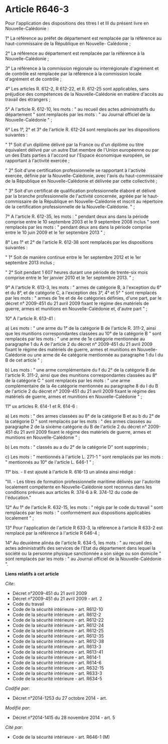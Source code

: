 # Article R646-3

Pour l'application des dispositions des titres I et III du présent livre en Nouvelle-Calédonie : 

1° La référence au préfet de département est remplacée par la référence au haut-commissaire de la République en Nouvelle-
Calédonie ; 

2° La référence au département est remplacée par la référence à la Nouvelle-Calédonie ; 

3° La référence à la commission régionale ou interrégionale d'agrément et de contrôle est remplacée par la référence à la
commission locale d'agrément et de contrôle ; 

4° Les articles R. 612-2, R 612-22, et R. 612-25 sont applicables, sans préjudice des compétences de la Nouvelle-Calédonie en
matière d'accès au travail des étrangers ; 

5° A l'article R. 612-10, les mots : " au recueil des actes administratifs du département " sont remplacés par les mots : "
au Journal officiel de la Nouvelle-Calédonie " ; 

6° Les 1°, 2° et 3° de l'article R. 612-24 sont remplacés par les dispositions suivantes : 

" 1° Soit d'un diplôme délivré par la France ou d'un diplôme ou titre équivalent délivré par un autre Etat membre de l'Union
européenne ou par un des Etats parties à l'accord sur l'Espace économique européen, se rapportant à l'activité exercée ; 

" 2° Soit d'une certification professionnelle se rapportant à l'activité exercée, définie par la Nouvelle-Calédonie, avec
l'avis du haut-commissaire de la République en Nouvelle-Calédonie et délivrée par cette collectivité ; 

" 3° Soit d'un certificat de qualification professionnelle élaboré et délivré par la branche professionnelle de l'activité
concernée, agréée par le haut-commissaire de la République en Nouvelle-Calédonie et inscrit au répertoire de la certification
professionnelle de la Nouvelle-Calédonie. " ; 

7° A l'article R. 612-35, les mots : " pendant deux ans dans la période comprise entre le 10 septembre 2003 et le 9 septembre
2008 inclus " sont remplacés par les mots : " pendant deux ans dans la période comprise entre le 10 juin 2009 et le 1er
septembre 2013 " ; 

8° Les 1° et 2° de l'article R. 612-38 sont remplacés par les dispositions suivantes : 

" 1° Soit de manière continue entre le 1er septembre 2012 et le 1er septembre 2013 inclus ; 

" 2° Soit pendant 1 607 heures durant une période de trente-six mois comprise entre le 1er janvier 2010 et le 1er septembre
2013. "   ; 

9°  A l'article R. 613-3, les mots : " armes de catégorie B, à l'exception du 6° et du 8°, et de catégorie C, à l'exception
des 3°, 4° et 5°  "  sont remplacés par  les mots : "  armes de 1re et de 4e catégories définies, d'une part, par le décret
n° 2009-451 du 21 avril 2009 fixant le régime des matériels de guerre, armes et munitions en Nouvelle-Calédonie et, d'autre
part " ; 

10°   A l'article R. 613-41 : 

a) Les mots : "  une arme du 1° de la catégorie B de l'article R. 311-2, ainsi que les munitions correspondantes classées au
10° de la catégorie B "  sont remplacés par les mots : " une arme de 1e catégorie mentionnée au paragraphe 1 du A de
l'article 2 du décret n° 2009-451 du 21 avril 2009 fixant le régime des matériels de guerre, armes et munitions en Nouvelle-
Calédonie ou une arme de 4e catégorie mentionnée au paragraphe 1 du I du B de cet article " ; 

b) Les mots : " une arme complémentaire du f du 2° de la catégorie B de l'article R. 311-2, ainsi que des munitions
correspondantes classées au 8° de la catégorie C " sont remplacés par les mots : " une arme complémentaire de la 4e catégorie
mentionnée au paragraphe 8 du I du B de l'article 2 du décret n° 2009-451 du 21 avril 2009 fixant le régime des matériels de
guerre, armes et munitions en Nouvelle-Calédonie " ; 

11° ux articles R. 614-1 et R. 614-6 : 

a) Les mots : " des armes classées au 8° de la catégorie B et au b du 2° de la catégorie D " sont remplacés par  les mots : "
des armes classées au paragraphe 2 de la sixième catégorie du B de l'article 2 du décret n° 2009-451 du 21 avril 2009 fixant
le régime des matériels de guerre, armes et munitions en Nouvelle-Calédonie " ; 

b) Les mots : " classés au a du 2° de la catégorie D" sont supprimés  ; 

c) Les mots : " mentionnés à l'article L. 271-1 " sont remplacés par les mots : " mentionnés au 10° de l'article L. 646-1
" ; 

11° bis. - Il est ajouté à l'article R. 616-13 un alinéa ainsi rédigé :

"III. - Les titres de formation professionnelle maritime délivrés par l'autorité localement compétente en Nouvelle-Calédonie
sont reconnus dans les conditions prévues aux articles R. 374-6 à R. 374-12 du code de l'éducation." 

12° Au 1° de l'article R. 632-15, les mots : " régis par le code du travail " sont remplacés par les mots : " conformément
aux dispositions applicables localement " ; 

13° Pour l'application de l'article R 633-3, la référence à l'article R 633-2 est remplacé par la référence à l'article R
646-4 ; 

14° Au deuxième alinéa de l'article R. 634-5, les mots : " au recueil des actes administratifs des services de l'Etat du
département dans lequel la société ou la personne physique sanctionnée a son siège ou son domicile " sont remplacés par les
mots : " au Journal officiel de la Nouvelle-Calédonie ".

**Liens relatifs à cet article**

_Cite_:

  - Décret n°2009-451 du 21 avril 2009
  - Décret n°2009-451 du 21 avril 2009 - art. 2
  - Code du travail
  - Code de la sécurité intérieure - art. R612-10
  - Code de la sécurité intérieure - art. R612-2
  - Code de la sécurité intérieure - art. R612-22
  - Code de la sécurité intérieure - art. R612-24
  - Code de la sécurité intérieure - art. R612-25
  - Code de la sécurité intérieure - art. R612-35
  - Code de la sécurité intérieure - art. R612-38
  - Code de la sécurité intérieure - art. R613-3
  - Code de la sécurité intérieure - art. R613-41
  - Code de la sécurité intérieure - art. R614-1
  - Code de la sécurité intérieure - art. R614-6
  - Code de la sécurité intérieure - art. R632-15
  - Code de la sécurité intérieure - art. R633-3
  - Code de la sécurité intérieure - art. R634-5

_Codifié par_:

  - Décret n°2014-1253 du 27 octobre 2014 - art.

_Modifié par_:

  - Décret n°2014-1415 du 28 novembre 2014 - art. 5

_Cité par_:

  - Code de la sécurité intérieure - art. R646-1 (M)
